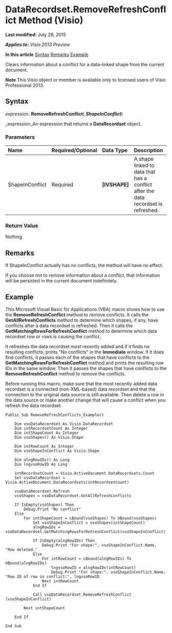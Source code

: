 
# DataRecordset.RemoveRefreshConflict Method (Visio)

 **Last modified:** July 28, 2015

 _**Applies to:** Visio 2013 Preview_

 **In this article**
 [Syntax](#sectionSection1)
 [Remarks](#sectionSection2)
 [Example](#sectionSection3)


Clears information about a conflict for a data-linked shape from the current document.

 **Note**  This Visio object or member is available only to licensed users of Visio Professional 2013.


## Syntax
<a name="sectionSection1"> </a>

 _expression_. **RemoveRefreshConflict**( **_ShapeInConflict_**)

 _expression_An expression that returns a  **DataRecordset** object.


### Parameters



|**Name**|**Required/Optional**|**Data Type**|**Description**|
|:-----|:-----|:-----|:-----|
|ShapeInConflict|Required| **[IVSHAPE]**|A shape linked to data that has a conflict after the data recordset is refreshed.|

### Return Value

Nothing


## Remarks
<a name="sectionSection2"> </a>

If ShapeInConflict actually has no conflicts, the method will have no effect.

If you choose not to remove information about a conflict, that information will be persisted in the current document indefinitely.


## Example
<a name="sectionSection3"> </a>

This Microsoft Visual Basic for Applications (VBA) macro shows how to use the  **RemoveRefreshConflict** method to remove conflicts. It calls the **GetAllRefreshConflicts** method to determine which shapes, if any, have conflicts after a data recordset is refreshed. Then it calls the **GetMatchingRowsForRefreshConflict** method to determine which data recordset row or rows is causing the conflict.

It refreshes the data recordset most recently added and if it finds no resulting conflicts, prints "No conflicts" in the  **Immediate** window. If it does find conflicts, it passes each of the shapes that have conflicts to the **GetMatchingRowsForRefreshConflict** method and prints the resulting row IDs in the same window. Then it passes the shapes that have conflicts to the **RemoveRefreshConflict** method to remove the conflicts.

Before running this macro, make sure that the most recently added data recordset is a connected (non-XML-based) data recordset and that the connection to the original data source is still available. Then delete a row in the data source or make another change that will cause a conflict when you refresh the data recordset.




```
Public Sub RemoveRefreshConflicts_Example() 
 
    Dim vsoDataRecordset As Visio.DataRecordset 
    Dim intRecordsetCount As Integer 
    Dim intShapeCount As Integer 
    Dim vsoShapes() As Visio.Shape 
     
    Dim intRowCount As Integer 
    Dim vsoShapeInConflict As Visio.Shape 
     
    Dim alngRowIDs() As Long 
    Dim lngvsoRowID As Long 
         
    intRecordsetCount = Visio.ActiveDocument.DataRecordsets.Count 
    Set vsoDataRecordset = Visio.ActiveDocument.DataRecordsets(intRecordsetCount) 
     
    vsoDataRecordset.Refresh 
    vsoShapes = vsoDataRecordset.GetAllRefreshConflicts 
     
    If IsEmpty(vsoShapes) Then 
        Debug.Print "No conflict" 
    Else 
        For intShapeCount = LBound(vsoShapes) To UBound(vsoShapes) 
            Set vsoShapeInConflict = vsoShapes(intShapeCount) 
            alngRowIDs = vsoDataRecordset.GetMatchingRowsForRefreshConflict(vsoShapeInConflict) 
             
            If IsEmpty(alngRowIDs) Then 
                Debug.Print "For shape:", vsoShapeInConflict.Name, "Row deleted." 
            Else 
                For intRowCount = LBound(alngRowIDs) To UBound(alngRowIDs) 
                    lngvsoRowID = alngRowIDs(intRowCount) 
                    Debug.Print "For shape:", vsoShapeInConflict.Name, "Row ID of row in conflict:", lngvsoRowID 
                Next intRowCount 
            End If 
             
            Call vsoDataRecordset.RemoveRefreshConflict (vsoShapeInConflict) 
            
        Next intShapeCount 
         
    End If 
     
End Sub
```

